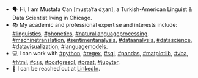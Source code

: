 - 🗣️ Hi, I am Mustafa Can [mustaˈfa dʒan], a Turkish-American Linguist & Data Scientist living in Chicago.
- 📚 My academic and professional expertise and interests include:
[#linguistics](https://github.com/topics/linguistics), [#phonetics](https://github.com/topics/phonetics), [#naturallanguageprocessing](https://github.com/topics/naturallanguageprocessing), [#machinetranslation](https://github.com/topics/machinetranslation), [#sentimentanalysis](https://github.com/topics/sentimentanalysis), [#dataanalysis](https://github.com/topics/dataanalysis), [#datascience](https://github.com/topics/datascience), [#datavisualization](https://github.com/topics/datavisualization), [#languagemodels](https://github.com/topics/languagemodels).
- 💻 I can work with [#python](https://github.com/topics/python), [#regex](https://github.com/topics/regex), [#sql](https://github.com/topics/sql), [#pandas](https://github.com/topics/pandas), [#matplotlib](https://github.com/topics/matplotlib), [#vba](https://github.com/topics/vba), [#html](https://github.com/topics/html), [#css](https://github.com/topics/css), [#postgresql](https://github.com/topics/postgresql), [#praat](https://github.com/topics/praat), [#jupyter](https://github.com/topics/jupyter).
- 📨 I can be reached out at [LinkedIn](https://www.linkedin.com/in/mustafacanayter/).
<!---
mustafacanayter/mustafacanayter is a ✨ special ✨ repository because its `README.md` (this file) appears on your GitHub profile.
You can click the Preview link to take a look at your changes.
--->
